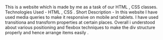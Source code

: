 This is a website which is  made by me as a task of our HTML , CSS classes. 
Technologies Used - HTML , CSS .
Short Description - In this website I have used media queries to make it responsive on mobile and tablets. I have used transitiona and transform properties at certain places.
Overall i understood about various positioning and flexbox techniques to make the div structure properly and hence arrange items easily .
